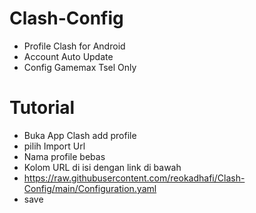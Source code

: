 # Clash-Config
- Profile Clash for Android
- Account Auto Update
- Config Gamemax Tsel Only
# Tutorial
- Buka App Clash add profile
- pilih Import Url
- Nama profile bebas
- Kolom URL di isi dengan link di bawah
- https://raw.githubusercontent.com/reokadhafi/Clash-Config/main/Configuration.yaml
- save
